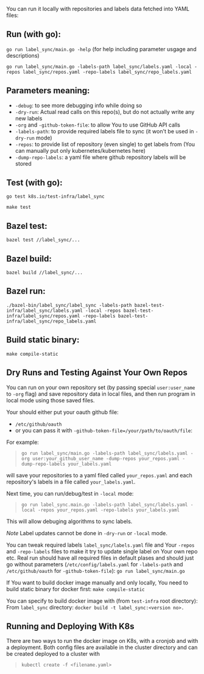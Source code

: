 You can run it locally with repositories and labels data fetched into YAML files:

## Run (with go):
`go run label_sync/main.go -help` (for help including parameter usgage and
descriptions)

`go run label_sync/main.go -labels-path label_sync/labels.yaml -local -repos label_sync/repos.yaml -repo-labels label_sync/repo_labels.yaml`

## Parameters meaning:
- `-debug`: to see more debugging info while doing so
- `-dry-run`: Actual read calls on this repo(s), but do not actually write any
  new labels
- `-org` and `-github-token-file`: to allow You to use GitHub API calls
- `-labels-path`: to provide required labels file to sync (it won't be used in `-dry-run` mode)
- `-repos`: to provide list of repository (even single) to get labels from (You can manually put only kubernetes/kubernetes here)
- `-dump-repo-labels`: a yaml file where github repository labels will be stored

## Test (with go):
`go test k8s.io/test-infra/label_sync`

`make test`

## Bazel test:
`bazel test //label_sync/...`

## Bazel build:
`bazel build //label_sync/...`

## Bazel run:
`./bazel-bin/label_sync/label_sync -labels-path bazel-test-infra/label_sync/labels.yaml -local -repos bazel-test-infra/label_sync/repos.yaml -repo-labels bazel-test-infra/label_sync/repo_labels.yaml`

## Build static binary:
`make compile-static`

## Dry Runs and Testing Against Your Own Repos
You can run on your own repository set (by passing special `user:user_name` to `-org` flag) 
and save repository data in local files, and then run program in local mode using those saved files.

Your should either put your oauth github file:
  - `/etc/github/oauth` 
  - or you can pass it with `-github-token-file=/your/path/to/oauth/file`:

For example: 

> `go run label_sync/main.go -labels-path label_sync/labels.yaml -org user:your_github_user_name -dump-repos your_repos.yaml -dump-repo-labels your_labels.yaml`

will save your repositories to a yaml filed called `your_repos.yaml` and
each repository's labels in a file called `your_labels.yaml`. 

Next time, you can run/debug/test in `-local` mode:

> `go run label_sync.main.go -labels-path label_sync/labels.yaml -local -repos your_repos.yaml -repo-labels your_labels.yaml`

This will allow debuging algorithms to sync labels.

*Note* Label updates cannot be done in `-dry-run` or `-local` mode.

You can tweak required labels `label_sync/labels.yaml` file and Your `-repos` and `-repo-labels` files to make it try to update single label on Your own repo etc.
Real run should have all required files in default plases and should just go without parameters (`/etc/config/labels.yaml` for `-labels-path` and `/etc/github/oauth` for `-github-token-file`):
`go run label_sync/main.go`

If You want to build docker image manually and only locally, You need to build static binary for docker first:
`make compile-static`

You can specify to build docker image with (from `test-infra` root directory):
From `label_sync` directory:
`docker build -t label_sync:<version no>.`

## Running and Deploying With K8s
There are two ways to run the docker image on K8s, with a cronjob and with a
deployment.  Both config files are available in the cluster directory and can be
created deployed to a cluster with

> `kubectl create -f <filename.yaml>`

